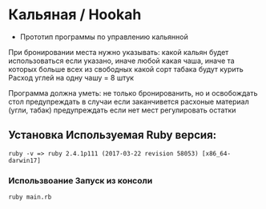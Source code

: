
# Кальяная / Hookah

* Прототип программы по управлению кальянной
 
 При бронировании места нужно указывать:
 какой кальян будет использоваться если указано, иначе любой
 какая чаша, иначе та которых больше всех из свободных
 какой сорт табака будут курить
 Расход углей на одну чашу = 8 штук
 
 Программа должна уметь:
 не только бронированить, но и освобождать стол
 предупреждать в случаи если заканчивется расхоные материал (угли, табак)
 предупреждать если нет мест
 регулировать остатки

## Установка Используемая Ruby версия:
``` ruby -v => ruby 2.4.1p111 (2017-03-22 revision 58053) [x86_64-darwin17] ```

### Использвоание Запуск из консоли
``` ruby main.rb ```